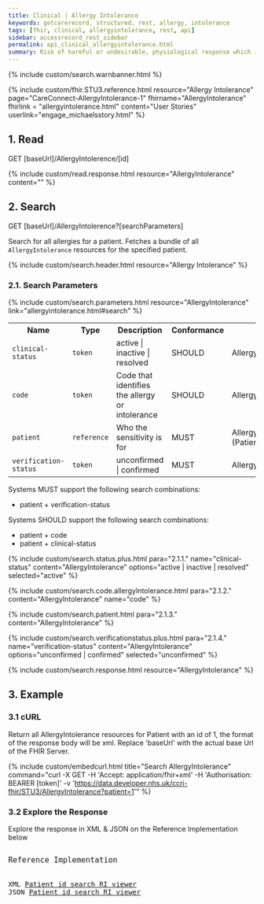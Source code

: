 ```yaml
---
title: Clinical | Allergy Intolerance
keywords: getcarerecord, structured, rest, allergy, intolerance
tags: [fhir, clinical, allergyintolerance, rest, api]
sidebar: accessrecord_rest_sidebar
permalink: api_clinical_allergyintolerance.html
summary: Risk of harmful or undesirable, physiological response which is unique to an individual and associated with exposure to a substance.
---
```

{% include custom/search.warnbanner.html %}

<!-- include custom/fhir.referencemin.html resource="[AllergyIntolerance](https://fhir.hl7.org.uk/STU3/StructureDefinition/CareConnect-AllergyIntolerance-1)" userlink="" page="" fhirname="AllergyIntolerance" fhirlink="[AllergyIntolerance](https://www.hl7.org/fhir/STU3/AllergyIntolerance.html)" content="User Stories" userlink="engage_michaelsstory.html" -->


{% include custom/fhir.STU3.reference.html resource="Allergy Intolerance" page="CareConnect-AllergyIntolerance-1" fhirname="AllergyIntolerance" fhirlink = "allergyintolerance.html" content="User Stories" userlink="engage_michaelsstory.html" %}


## 1. Read ##

<div markdown="span" class="alert alert-success" role="alert">
GET [baseUrl]/AllergyIntolerence/[id]</div>

{% include custom/read.response.html resource="AllergyIntolerance" content="" %}

## 2. Search ##

<div markdown="span" class="alert alert-success" role="alert">
GET [baseUrl]/AllergyIntolerence?[searchParameters]</div>

Search for all allergies for a patient. Fetches a bundle of all `AllergyIntolerance` resources for the specified patient.

{% include custom/search.header.html resource="Allergy Intolerance" %}

### 2.1. Search Parameters ###

{% include custom/search.parameters.html resource="AllergyIntolerance"  link="allergyintolerance.html#search" %}

<table style="min-width:100%;width:100%">
<tr id="clinical">
    <th style="width:10%;">Name</th>
    <th style="width:15%;">Type</th>
    <th style="width:30%;">Description</th>
    <th style="width:5%;">Conformance</th>
    <th style="width:40%;">Path</th>
</tr>
<tr>
    <td><code class="highlighter-rouge">clinical-status</code></td>
    <td><code class="highlighter-rouge">token</code></td>
    <td>active | inactive | resolved</td>
    <td>SHOULD</td>
    <td>AllergyIntolerance.clinicalStatus</td>
</tr>
<tr>
    <td><code class="highlighter-rouge">code</code></td>
    <td><code class="highlighter-rouge">token</code></td>
    <td>Code that identifies the allergy or intolerance</td>
    <td>SHOULD</td>
    <td>AllergyIntolerance.code</td>
</tr>
<tr>
    <td><code class="highlighter-rouge">patient</code></td>
    <td><code class="highlighter-rouge">reference</code></td>
    <td>Who the sensitivity is for</td>
    <td>MUST</td>
    <td>AllergyIntolerance.patient<br>(Patient)</td>
</tr>
<tr>
    <td><code class="highlighter-rouge">verification-status</code></td>
    <td><code class="highlighter-rouge">token</code></td>
    <td>unconfirmed | confirmed</td>
    <td>MUST</td>
    <td>AllergyIntolerance.verificationStatus</td>
</tr>
</table>

<!--
<tr>
    <td><code class="highlighter-rouge">date</code></td>
    <td><code class="highlighter-rouge">date</code></td>
    <td>When recorded</td>
    <td>MAY</td>
    <td>AllergyIntolerance.assertedDate</td>
</tr>
-->

Systems MUST support the following search combinations:

* patient + verification-status

Systems SHOULD support the following search combinations:

* patient + code
* patient + clinical-status

{% include custom/search.status.plus.html para="2.1.1." name="clinical-status" content="AllergyIntolerance" options="active | inactive | resolved" selected="active" %}

<!--
{% include custom/search.date.plus.html para="2.1.2." content="AllergyIntolerance" name="date" %}
-->

{% include custom/search.code.allergyIntolerance.html para="2.1.2." content="AllergyIntolerance" name="code" %}

{% include custom/search.patient.html para="2.1.3." content="AllergyIntolerance" %}

{% include custom/search.verificationstatus.plus.html para="2.1.4." name="verification-status" content="AllergyIntolerance" options="unconfirmed | confirmed" selected="unconfirmed" %}


{% include custom/search.response.html resource="AllergyIntolerance" %}


## 3. Example ##

<h3 id="32-response-headers">3.1 cURL</h3>

Return all AllergyIntolerance resources for Patient with an id of 1, the format of the response body will be xml. Replace 'baseUrl' with the actual base Url of the FHIR Server.

{% include custom/embedcurl.html title="Search AllergyIntolerance" command="curl -X GET -H 'Accept: application/fhir+xml' -H 'Authorisation: BEARER [token]' -v 'https://data.developer.nhs.uk/ccri-fhir/STU3/AllergyIntolerance?patient=1'" %}


<h3 id="32-response-headers">3.2 Explore the Response</h3>

Explore the response in XML & JSON on the Reference Implementation below
<div class="language-http highlighter-rouge">
<pre class="highlight">
<p style="font-size: 110%;">Reference Implementation</p>
XML <a target="_blank" href="{{ site.fhir_ref_impl }}search?serverId=home&pretty=true&resource=AllergyIntolerance&param.0.0=&param.0.1=1&param.0.name=patient&param.0.type=reference&resource-search-limit=&encoding=xml">Patient id search RI viewer</a>
JSON <a target="_blank" href="{{ site.fhir_ref_impl }}search?serverId=home&pretty=true&resource=AllergyIntolerance&param.0.0=&param.0.1=1&param.0.name=patient&param.0.type=reference&resource-search-limit=&encoding=json">Patient id search RI viewer</a>
</pre>
</div>
